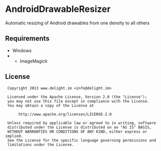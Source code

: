 # AndroidDrawableResizer

Automatic resizing of Android drawables from one density to all others

## Requirements

 * Windows
 * * ImageMagick

## License

```
 Copyright 2013 www.delight.im <info@delight.im>
 
 Licensed under the Apache License, Version 2.0 (the "License");
 you may not use this file except in compliance with the License.
 You may obtain a copy of the License at
 
      http://www.apache.org/licenses/LICENSE-2.0
 
 Unless required by applicable law or agreed to in writing, software
 distributed under the License is distributed on an "AS IS" BASIS,
 WITHOUT WARRANTIES OR CONDITIONS OF ANY KIND, either express or implied.
 See the License for the specific language governing permissions and
 limitations under the License.
```